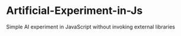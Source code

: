 # Artificial-Experiment-in-Js
Simple AI experiment in JavaScript without invoking external libraries
